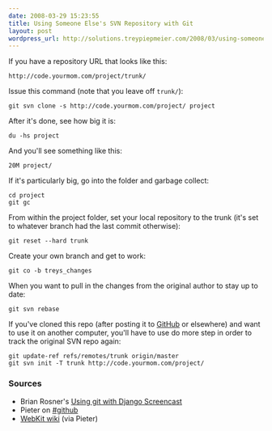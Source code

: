 ```yaml
---
date: 2008-03-29 15:23:55
title: Using Someone Else's SVN Repository with Git
layout: post
wordpress_url: http://solutions.treypiepmeier.com/2008/03/using-someone-elses-svn-repository-with-git/
---
```

If you have a repository URL that looks like this:

	http://code.yourmom.com/project/trunk/

Issue this command (note that you leave off `trunk/`):

	git svn clone -s http://code.yourmom.com/project/ project

After it's done, see how big it is:

	du -hs project

And you'll see something like this:

	20M project/

If it's particularly big, go into the folder and garbage collect:

	cd project
	git gc

From within the project folder, set your local repository to the trunk (it's set to whatever branch had the last commit otherwise):

	git reset --hard trunk

Create your own branch and get to work:

	git co -b treys_changes

When you want to pull in the changes from the original author to stay up to date:

	git svn rebase

If you've cloned this repo (after posting it to [GitHub](http://github.com) or elsewhere) and want to use it on another computer, you'll have to use do more step in order to track the original SVN repo again:

	git update-ref refs/remotes/trunk origin/master
	git svn init -T trunk http://code.yourmom.com/project/

### Sources

- Brian Rosner's [Using git with Django Screencast](http://oebfare.com/blog/2008/jan/23/using-git-django-screencast/)
- Pieter on [#github](irc://irc.freenode.net/github)
- [WebKit wiki](http://trac.webkit.org/projects/webkit/wiki/UsingGitWithWebKit#Checkout) (via Pieter)
